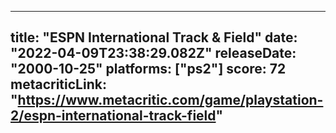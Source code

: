 
---
title: "ESPN International Track & Field"
date: "2022-04-09T23:38:29.082Z"
releaseDate: "2000-10-25"
platforms: ["ps2"]
score: 72
metacriticLink: "https://www.metacritic.com/game/playstation-2/espn-international-track-field"
---
